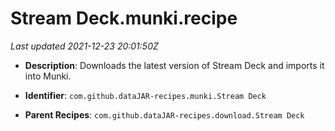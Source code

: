 # Stream Deck.munki.recipe

_Last updated 2021-12-23 20:01:50Z_

- **Description**: Downloads the latest version of Stream Deck and imports it into Munki.

- **Identifier**: `com.github.dataJAR-recipes.munki.Stream Deck`

- **Parent Recipes**: `com.github.dataJAR-recipes.download.Stream Deck`
